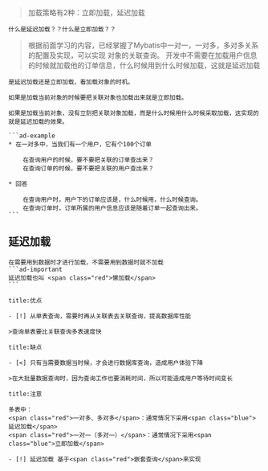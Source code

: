 >加载策略有2种：立即加载，延迟加载
````ad-question
什么是延迟加载？？什么是立即加载？？

````



> 根据前面学习的内容，已经掌握了Mybatis中一对一，一对多，多对多关系的配置及实现，可以实现
对象的关联查询。
> 开发中不需要在加载用户信息的时候就加载他的订单信息，什么时候用到什么时候加载，这就是延迟加载

````ad-info
是延迟加载还是立即加载，看加载对象的时机。

如果是加载当前对象的时候要把关联对象也加载出来就是立即加载。

如果是加载当前对象，没有立刻把关联对象加载，而是什么时候用什么时候采取加载，这实现的就是延迟加载的效果。

```ad-example
* 在一对多中，当我们有一个用户，它有个100个订单 

    在查询用户的时候，要不要把关联的订单查出来？ 
    在查询订单的时候，要不要把关联的用户查出来？ 

* 回答

    在查询用户时，用户下的订单应该是，什么时候用，什么时候查询。 
    在查询订单时，订单所属的用户信息应该是随着订单一起查询出来。
```
```` 

## 延迟加载
````ad-info
在需要用到数据时才进行加载，不需要用到数据时就不加载
```ad-important
延迟加载也叫 <span class="red">懒加载</span>
```
````



`````ad-success
title:优点

- [!] 从单表查询，需要时再从关联表去关联查询，提高数据库性能

>查询单表要比关联查询多表速度快

`````


`````ad-warning
title:缺点

- [<] 只有当需要数据当时候，才会进行数据库查询，造成用户体验下降

>在大批量数据查询时，因为查询工作也要消耗时间，所以可能造成用户等待时间变长
`````


`````ad-cite
title:注意

多表中：
<span class="red">一对多、多对多</span>：通常情况下采用<span class="blue">延迟加载</span>
<span class="red">一对一（多对一）</span>：通常情况下采用<span class="blue">立即加载</span>

- [!] 延迟加载 基于<span class="red">嵌套查询</span>来实现
`````